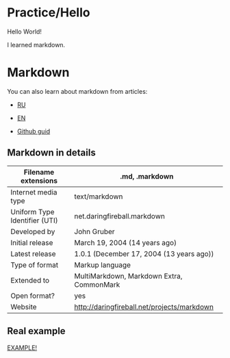 # Practice/Hello

Hello World!

I learned markdown.

# Markdown 

You can also learn about markdown from articles:

* [RU](https://ru.wikipedia.org/wiki/Markdown) 

* [EN](https://ru.wikipedia.org/wiki/Markdown)

* [Github guid](https://ru.wikipedia.org/wiki/Markdown)

 

## Markdown in details

| Filename extensions           | .md, .markdown                              |
|-------------------------------|---------------------------------------------|
| Internet media type           | text/markdown                               |
| Uniform Type Identifier (UTI) | net.daringfireball.markdown                 |
| Developed by                  | John Gruber                                 |
| Initial release               | March 19, 2004 (14 years ago)               |
| Latest release                | 1.0.1 (December 17, 2004 (13 years ago))    |
| Type of format                | Markup language                             |
| Extended to                   | MultiMarkdown, Markdown Extra, CommonMark   |
| Open format?                  | yes                                         |
| Website                       | http://daringfireball.net/projects/markdown |

## Real example

[EXAMPLE!](https://github.com/Microsoft/TypeScript/blob/master/README.md)
